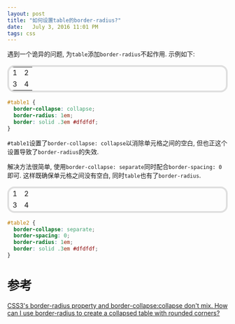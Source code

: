 ```yaml
---
layout: post
title: "如何设置table的border-radius?"
date:   July 3, 2016 11:01 PM
tags: css
---
```


遇到一个诡异的问题, 为`table`添加`border-radius`不起作用. 示例如下:

<style>
#table1 {
  border-collapse: collapse;
  border-radius: 1em;
  border: solid .3em #dfdfdf;
}
.centered {
  margin-left: auto;
  margin-right: auto;
}
</style>
<table id="table1" class="centered">
  <tr>
    <td>1</td>
    <td>2</td>
  </tr>
  <tr>
    <td>3</td>
    <td>4</td>
  </tr>
</table>

```css
#table1 {
  border-collapse: collapse;
  border-radius: 1em;
  border: solid .3em #dfdfdf;
}
```

`#table1`设置了`border-collapse: collapse`以消除单元格之间的空白, 但也正这个设置导致了`border-radius`的失效.

解决方法很简单, 使用`border-collapse: separate`同时配合`border-spacing: 0`即可. 这样既确保单元格之间没有空白, 同时`table`也有了`border-radius`.

<style>
#table2 {
  border-collapse: separate;
  border-spacing: 0;
  border-radius: 1em;
  border: solid .3em #dfdfdf;
}
</style>
<table id="table2" class="centered">
  <tr>
    <td>1</td>
    <td>2</td>
  </tr>
  <tr>
    <td>3</td>
    <td>4</td>
  </tr>
</table>

```css
#table2 {
  border-collapse: separate;
  border-spacing: 0;
  border-radius: 1em;
  border: solid .3em #dfdfdf;
}
```

# 参考

[CSS3's border-radius property and border-collapse:collapse don't mix. How can I use border-radius to create a collapsed table with rounded corners?](http://stackoverflow.com/questions/628301/css3s-border-radius-property-and-border-collapsecollapse-dont-mix-how-can-i)